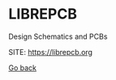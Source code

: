 # LIBREPCB
 
 Design Schematics and PCBs
 
 SITE: https://librepcb.org

 [Go back](https://portable-linux-apps.github.io/apps.html)
